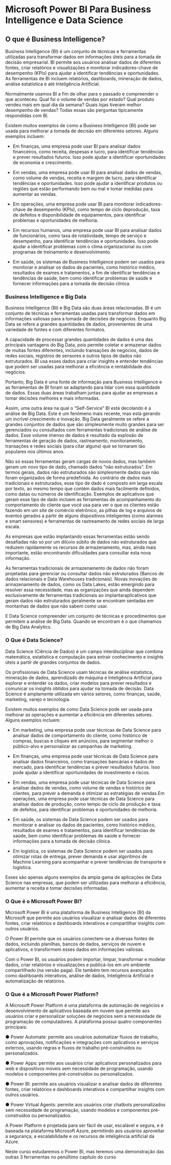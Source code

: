 # Microsoft Power BI Para Business Intelligence e Data Science


## O que é Business Intelligence?

Business Intelligence (BI) é um conjunto de técnicas e ferramentas
utilizadas para transformar dados em informações úteis para a tomada
de decisão empresarial. BI permite aos usuários analisar dados de
diferentes fontes, criar relatórios e visualizações e monitorar
indicadores-chave de desempenho (KPIs) para ajudar a identificar
tendências e oportunidades. As ferramentas de BI incluem relatórios,
dashboards, mineração de dados, análise estatística e até Inteligência
Artificial.

Normalmente usamos BI a fim de olhar para o passado e compreender
o que aconteceu. Qual foi o volume de vendas por estado? Qual produto
vendeu mais em qual dia da semana? Quais lojas tiveram melhor
desempenho de vendas? Todas essas são perguntas tipicamente
respondidas com BI.

Existem muitos exemplos de como a Business Intelligence (BI) pode ser
usada para melhorar a tomada de decisão em diferentes setores.
Alguns exemplos incluem:

- Em finanças, uma empresa pode usar BI para analisar dados
financeiros, como receita, despesas e lucro, para identificar tendências
e prever resultados futuros. Isso pode ajudar a identificar oportunidades
de economia e crescimento.

- Em vendas, uma empresa pode usar BI para analisar dados de vendas,
como volume de vendas, receita e margem de lucro, para identificar
tendências e oportunidades. Isso pode ajudar a identificar produtos ou
regiões que estão performando bem ou mal e tomar medidas para
aumentar as vendas.

- Em operações, uma empresa pode usar BI para monitorar
indicadores-chave de desempenho (KPIs), como tempo de ciclo deprodução, taxa de defeitos e disponibilidade de equipamentos, para
identificar problemas e oportunidades de melhoria.

- Em recursos humanos, uma empresa pode usar BI para analisar dados
de funcionários, como taxa de rotatividade, tempo de serviço e
desempenho, para identificar tendências e oportunidades. Isso pode
ajudar a identificar problemas com o clima organizacional ou com
programas de treinamento e desenvolvimento.

- Em saúde, os sistemas de Business Intelligence podem ser usados para
monitorar e analisar os dados de pacientes, como histórico médico,
resultados de exames e tratamentos, a fim de identificar tendências e
tendências de saúde, bem como identificar problemas de saúde e
fornecer informações para a tomada de decisão clínica.


### Business Intelligence e Big Data


Business Intelligence (BI) e Big Data são duas áreas relacionadas. BI é
um conjunto de técnicas e ferramentas usadas para transformar dados
em informações valiosas para a tomada de decisões de negócios.
Enquanto Big Data se refere a grandes quantidades de dados,
provenientes de uma variedade de fontes e com diferentes formatos.

A capacidade de processar grandes quantidades de dados é uma das
principais vantagens do Big Data, pois permite coletar e armazenar
dados de muitas fontes diferentes, incluindo transações de negócios,
dados de redes sociais, registros de sensores e outros tipos de dados
não estruturados. BI usa esses dados para criar insights e entender
tendências que podem ser usadas para melhorar a eficiência e
rentabilidade dos negócios.

Portanto, Big Data é uma fonte de informação para Business
Intelligence e as ferramentas de BI foram se adaptando para lidar com
essa quantidade de dados. Essas duas áreas trabalham juntas para
ajudar as empresas a tomar decisões melhores e mais informadas.

Assim, uma outra área na qual o “Self-Service” BI está decolando é a
análise de Big Data. Este é um fenômeno mais recente, mas está
gerando um incrível crescimento e inovação. Big Data geralmente se
refere a grandes conjuntos de dados que são simplesmente muito
grandes para ser gerenciados ou consultados com ferramentas
tradicionais de análise de dados. Esse volume imenso de dados é
resultado da explosão de ferramentas de geração de dados,
rastreamento, monitoramento, transações e redes sociais (para citar
alguns) que se tornaram tão populares nos últimos anos.

Não só essas ferramentas geram cargas de novos dados, mas também
geram um novo tipo de dado, chamado dados "não estruturados". Em
termos gerais, dados não estruturados são simplesmente dados que
não foram organizados de forma predefinida. Ao contrário de dados
mais tradicionais e estruturados, esse tipo de dado é composto em larga
escala por texto, ao mesmo tempo que contém dados mais facilmente
definidos, como datas ou números de identificação. Exemplos de
aplicativos que geram esse tipo de dado incluem as ferramentas de
acompanhamento do comportamento do cliente que você usa para ver o
que os clientes estão fazendo em um site de comércio eletrônico, as
pilhas de log e arquivos de eventos gerados a partir de alguns
dispositivos inteligentes (como alarmes e smart sensores) e ferramentas
de rastreamento de redes sociais de larga escala.

As empresas que estão implantando essas ferramentas estão sendo
desafiadas não só por um dilúvio súbito de dados não estruturados que
reduzem rapidamente os recursos de armazenamento, mas, ainda mais
importante, estão encontrando dificuldades para consultar esta nova
informação.

As ferramentas tradicionais de armazenamento de dados não foram
projetadas para gerenciar ou consultar dados não estruturados (Bancos
de dados relacionais e Data Warehouses tradicionais). Novas inovações
de armazenamento de dados, como os Data Lakes, estão emergindo
para resolver essa necessidade, mas as organizações que ainda
dependem exclusivamente de ferramentas tradicionais ao implantaraplicativos que geram dados não estruturados geralmente se encontram
sentadas em montanhas de dados que não sabem como usar.

E Data Science compreender um conjunto de técnicas e procedimentos
que permitem a análise de Big Data. Quando se encontram é o que
chamamos de Big Data Analytics.


### O Que é Data Science?


Data Science (Ciência de Dados) é um campo interdisciplinar que
combina matemática, estatística e computação para extrair
conhecimento e insights úteis a partir de grandes conjuntos de dados.

Os profissionais de Data Science usam técnicas de análise estatística,
mineração de dados, aprendizado de máquina e Inteligência Artificial
para explorar e entender os dados, criar modelos para prever resultados
e comunicar os insights obtidos para ajudar na tomada de decisão. Data
Science é amplamente utilizada em vários setores, como finanças,
saúde, marketing, varejo e tecnologia.

Existem muitos exemplos de como Data Science pode ser usada para
melhorar as operações e aumentar a eficiência em diferentes setores.
Alguns exemplos incluem:

- Em marketing, uma empresa pode usar técnicas de Data Science para
analisar dados de comportamento do cliente, como histórico de
compras, buscas e cliques em anúncios, para segmentar melhor o
público-alvo e personalizar as campanhas de marketing.

- Em finanças, uma empresa pode usar técnicas de Data Science para
analisar dados financeiros, como transações bancárias e dados de
mercado, para identificar tendências e prever resultados futuros. Isso
pode ajudar a identificar oportunidades de investimento e riscos.

- Em vendas, uma empresa pode usar técnicas de Data Science para
analisar dados de vendas, como volume de vendas e histórico de
clientes, para prever a demanda e otimizar as estratégias de vendas.Em operações, uma empresa pode usar técnicas de Data Science para
analisar dados de produção, como tempo de ciclo de produção e taxa
de defeitos, para identificar problemas e oportunidades de melhoria.

- Em saúde, os sistemas de Data Science podem ser usados para
monitorar e analisar os dados de pacientes, como histórico médico,
resultados de exames e tratamentos, para identificar tendências de
saúde, bem como identificar problemas de saúde e fornecer
informações para a tomada de decisão clínica.

- Em logística, os sistemas de Data Science podem ser usados para
otimizar rotas de entrega, prever demanda e usar algoritmos de
Machine Learning para acompanhar e prever tendências de transporte e
logística.

Esses são apenas alguns exemplos da ampla gama de aplicações de
Data Science nas empresas, que podem ser utilizadas para melhorar a
eficiência, aumentar a receita e tomar decisões informadas.


### O Que é o Microsoft Power BI?


Microsoft Power BI é uma plataforma de Business Intelligence (BI) da
Microsoft que permite aos usuários visualizar e analisar dados de
diferentes fontes, criar relatórios e dashboards interativos e compartilhar
insights com outros usuários.

O Power BI permite que os usuários conectem-se a diversas fontes de
dados, incluindo planilhas, bancos de dados, serviços de nuvem e
aplicativos, e transformem esses dados em informações valiosas.

Com o Power BI, os usuários podem importar, limpar, transformar e
modelar dados, criar relatórios e visualizações e publicá-los em um
ambiente compartilhado (na versão paga). Ele também tem recursos
avançados como dashboards interativos, análise de dados, Inteligência
Artificial e automatização de relatórios.

### O Que é a Microsoft Power Platform?


A Microsoft Power Platform é uma plataforma de automação de
negócios e desenvolvimento de aplicativos baseada em nuvem que
permite aos usuários criar e personalizar soluções de negócios sem a
necessidade de programação de computadores. A plataforma possui
quatro componentes principais:

● Power Automate: permite aos usuários automatizar fluxos de
trabalho, como aprovações, notificações e integrações com
aplicativos e serviços externos, usando regras e fluxos de trabalho
pré-construídos ou personalizados.

● Power Apps: permite aos usuários criar aplicativos personalizados
para web e dispositivos móveis sem necessidade de
programação, usando modelos e componentes pré-construídos ou
personalizados.

● Power BI: permite aos usuários visualizar e analisar dados de
diferentes fontes, criar relatórios e dashboards interativos e
compartilhar insights com outros usuários.

● Power Virtual Agents: permite aos usuários criar chatbots
personalizados sem necessidade de programação, usando
modelos e componentes pré-construídos ou personalizados.

A Power Platform é projetada para ser fácil de usar, escalável e segura,
e é baseada na plataforma Microsoft Azure, permitindo aos usuários
aproveitar a segurança, a escalabilidade e os recursos de inteligência
artificial da Azure.

Neste curso estudaremos o Power BI, mas teremos uma demonstração
das outras 3 ferramentas no penúltimo capítulo do curso